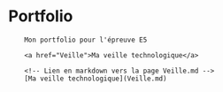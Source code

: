 # Portfolio
        Mon portfolio pour l'épreuve E5
                            
<!-- Lien en HTML vers la page Veille.md-->
        <a href="Veille">Ma veille technologique</a>
                            
        <!-- Lien en markdown vers la page Veille.md -->
        [Ma veille technologique](Veille.md)
                            
        

